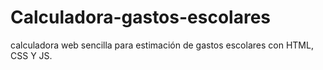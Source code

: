 # Calculadora-gastos-escolares
calculadora web sencilla para estimación de gastos escolares con HTML, CSS Y JS.
